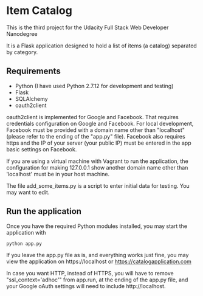 # Item Catalog

This is the third project for the Udacity Full Stack Web Developer Nanodegree

It is a Flask application designed to hold a list of items (a catalog) separated by category.


## Requirements

- Python (I have used Python 2.7.12 for development and testing)
- Flask
- SQLAlchemy
- oauth2client

oauth2client is implemented for Google and Facebook. That requires credentials configuration on Google and Facebook. For local development, Facebook must be provided with a domain name other than "localhost" (please refer to the ending of the "app.py" file). Facebook also requires https and the IP of your server (your public IP) must be entered in the app basic settings on Facebook.

If you are using a virtual machine with Vagrant to run the application, the configuration for making 127.0.0.1 show another domain name other than 'localhost' must be in your host machine.

The file add_some_items.py is a script to enter initial data for testing. You may want to edit. 

## Run the application

Once you have the required Python modules installed, you may start the application with

`python app.py`

If you leave the app.py file as is, and everything works just fine, you may view the application on https://localhost or https://catalogapplication.com

In case you want HTTP, instead of HTTPS, you will have to remove "ssl_context='adhoc'" from app.run, at the ending of the app.py file, and your Google oAuth settings will need to include http://localhost.  
